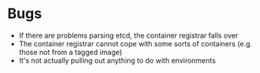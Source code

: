 # Bugs

- If there are problems parsing etcd, the container registrar falls over
- The container registrar cannot cope with some sorts of containers (e.g. those not from a tagged image)
- It's not actually pulling out anything to do with environments
